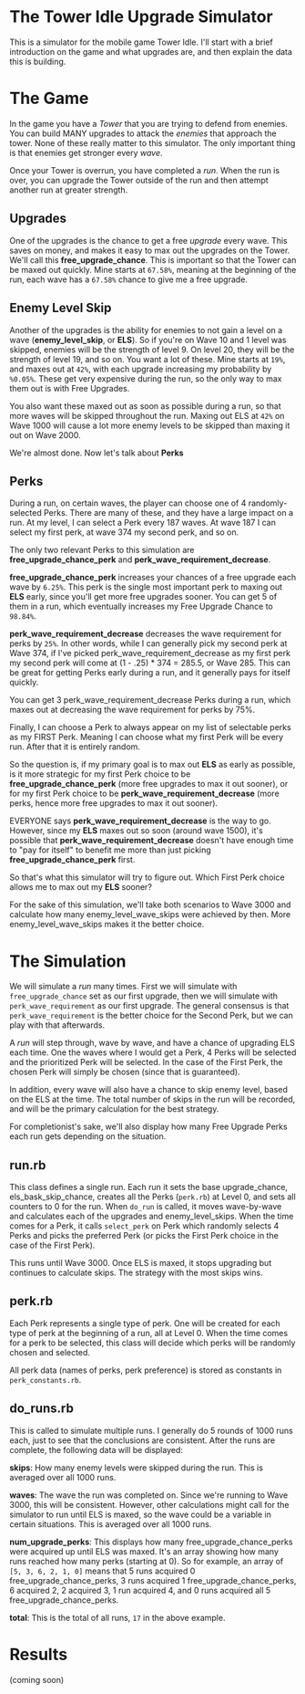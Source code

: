 # The Tower Idle Upgrade Simulator

This is a simulator for the mobile game Tower Idle.  I'll start with a brief introduction on the game and what upgrades are, and then explain the data this is building.

# The Game

In the game you have a _Tower_ that you are trying to defend from enemies.  You can build MANY upgrades to attack the _enemies_ that approach the tower.  None of these really matter to this simulator.  The only important thing is that enemies get stronger every _wave_.

Once your Tower is overrun, you have completed a _run_.  When the run is over, you can upgrade the Tower outside of the run and then attempt another run at greater strength.

## Upgrades

One of the upgrades is the chance to get a free _upgrade_ every wave.  This saves on money, and makes it easy to max out the upgrades on the Tower.  We'll call this __free_upgrade_chance__.  This is important so that the Tower can be maxed out quickly.  Mine starts at `67.58%`, meaning at the beginning of the run, each wave has a `67.58%` chance to give me a free upgrade.

## Enemy Level Skip

Another of the upgrades is the ability for enemies to not gain a level on a wave (__enemy_level_skip__, or __ELS__).  So if you're on Wave 10 and 1 level was skipped, enemies will be the strength of level 9.  On level 20, they will be the strength of level 19, and so on.  You want a lot of these.  Mine starts at `19%`, and maxes out at `42%`, with each upgrade increasing my probability by `%0.05%`.  These get very expensive during the run, so the only way to max them out is with Free Upgrades.

You also want these maxed out as soon as possible during a run, so that more waves will be skipped throughout the run.  Maxing out ELS at `42%` on Wave 1000 will cause a lot more enemy levels to be skipped than maxing it out on Wave 2000.

We're almost done.  Now let's talk about __Perks__

## Perks

During a run, on certain waves, the player can choose one of 4 randomly-selected Perks.  There are many of these, and they have a large impact on a run.  At my level, I can select a Perk every 187 waves.  At wave 187 I can select my first perk, at wave 374 my second perk, and so on.

The only two relevant Perks to this simulation are __free_upgrade_chance_perk__ and __perk_wave_requirement_decrease__.

__free_upgrade_chance_perk__ increases your chances of a free upgrade each wave by `6.25%`.  This perk is the single most important perk to maxing out __ELS__ early, since you'll get more free upgrades sooner.  You can get 5 of them in a run, which eventually increases my Free Upgrade Chance to `98.84%`.

__perk_wave_requirement_decrease__ decreases the wave requirement for perks by `25%`.  In other words, while I can generally pick my second perk at Wave 374, if I've picked perk_wave_requirement_decrease as my first perk my second perk will come at (1 - .25) * 374 = 285.5, or Wave 285.  This can be great for getting Perks early during a run, and it generally pays for itself quickly.

You can get 3 perk_wave_requirement_decrease Perks during a run, which maxes out at decreasing the wave requirement for perks by 75%.

Finally, I can choose a Perk to always appear on my list of selectable perks as my FIRST Perk.  Meaning I can choose what my first Perk will be every run.  After that it is entirely random.

So the question is, if my primary goal is to max out __ELS__ as early as possible, is it more strategic for my first Perk choice to be __free_upgrade_chance_perk__ (more free upgrades to max it out sooner), or for my first Perk choice to be __perk_wave_requirement_decrease__ (more perks, hence more free upgrades to max it out sooner).

EVERYONE says __perk_wave_requirement_decrease__ is the way to go.  However, since my __ELS__ maxes out so soon (around wave 1500), it's possible that __perk_wave_requirement_decrease__ doesn't have enough time to "pay for itself" to benefit me more than just picking __free_upgrade_chance_perk__ first.

So that's what this simulator will try to figure out.  Which First Perk choice allows me to max out my __ELS__ sooner?

For the sake of this simulation, we'll take both scenarios to Wave 3000 and calculate how many enemy_level_wave_skips were achieved by then.  More enemy_level_wave_skips makes it the better choice.

# The Simulation

We will simulate a _run_ many times.  First we will simulate with `free_upgrade_chance` set as our first upgrade, then we will simulate with `perk_wave_requirement` as our first upgrade.  The general consensus is that `perk_wave_requirement` is the better choice for the Second Perk, but we can play with that afterwards.

A _run_ will step through, wave by wave, and have a chance of upgrading ELS each time.  One the waves where I would get a Perk, 4 Perks will be selected and the prioritized Perk will be selected.  In the case of the First Perk, the chosen Perk will simply be chosen (since that is guaranteed).

In addition, every wave will also have a chance to skip enemy level, based on the ELS at the time.  The total number of skips in the run will be recorded, and will be the primary calculation for the best strategy.

For completionist's sake, we'll also display how many Free Upgrade Perks each run gets depending on the situation.

## run.rb

This class defines a single run.  Each run it sets the base upgrade_chance, els_bask_skip_chance, creates all the Perks (`perk.rb`) at Level 0, and sets all counters to 0 for the run.  When `do_run` is called, it moves wave-by-wave and calculates each of the upgrades and enemy_level_skips.  When the time comes for a Perk, it calls `select_perk` on Perk which randomly selects 4 Perks and picks the preferred Perk (or picks the First Perk choice in the case of the First Perk).

This runs until Wave 3000.  Once ELS is maxed, it stops upgrading but continues to calculate skips.  The strategy with the most skips wins.

## perk.rb

Each Perk represents a single type of perk.  One will be created for each type of perk at the beginning of a run, all at Level 0.  When the time comes for a perk to be selected, this class will decide which perks will be randomly chosen and selected.

All perk data (names of perks, perk preference) is stored as constants in `perk_constants.rb`.

## do_runs.rb

This is called to simulate multiple runs.  I generally do 5 rounds of 1000 runs each, just to see that the conclusions are consistent.  After the runs are complete, the following data will be displayed:

__skips__: How many enemy levels were skipped during the run.  This is averaged over all 1000 runs.

__waves__: The wave the run was completed on.  Since we're running to Wave 3000, this will be consistent.  However, other calculations might call for the simulator to run until ELS is maxed, so the wave could be a variable in certain situations.  This is averaged over all 1000 runs.

__num_upgrade_perks__: This displays how many free_upgrade_chance_perks were acquired up until ELS was maxed.  It's an array showing how many runs reached how many perks (starting at 0).  So for example, an array of `[5, 3, 6, 2, 1, 0]` means that 5 runs acquired 0 free_upgrade_chance_perks, 3 runs acquired 1 free_upgrade_chance_perks, 6 acquired 2, 2 acquired 3, 1 run acquired 4, and 0 runs acquired all 5 free_upgrade_chance_perks.

__total__: This is the total of all runs, `17` in the above example.

# Results

(coming soon)